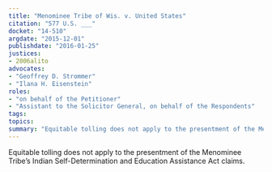 ```yaml
---
title: "Menominee Tribe of Wis. v. United States"
citation: "577 U.S. ___"
docket: "14-510"
argdate: "2015-12-01"
publishdate: "2016-01-25"
justices:
- 2006alito
advocates:
- "Geoffrey D. Strommer"
- "Ilana H. Eisenstein"
roles:
- "on behalf of the Petitioner"
- "Assistant to the Solicitor General, on behalf of the Respondents"
tags:
topics:
summary: "Equitable tolling does not apply to the presentment of the Menominee Tribe’s Indian Self-Determination and Education Assistance Act claims."
---
```

Equitable tolling does not apply to the presentment of the Menominee Tribe’s Indian Self-Determination and Education Assistance Act claims.

